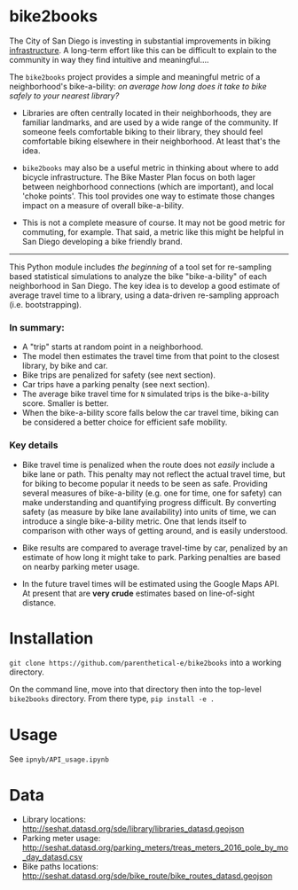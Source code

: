 # bike2books

The City of San Diego is investing in substantial improvements in biking [infrastructure](https://www.sandiego.gov/sites/default/files/legacy/planning/programs/transportation/mobility/pdf/bicycle_master_plan_final_dec_2013.pdf). A long-term effort like this can be difficult to explain to the community in way they find intuitive and meaningful....

The `bike2books` project provides a simple and meaningful metric of a neighborhood's bike-a-bility: _on average how long does it take to bike safely to your nearest library?_ 

- Libraries are often centrally located in their neighborhoods, they are familiar landmarks, and are used by a wide range of the community. If someone feels comfortable biking to their library, they should feel comfortable biking elsewhere in their neighborhood. At least that's the idea. 

- `bike2books` may also be a useful metric in thinking about where to add bicycle infrastructure. The Bike Master Plan focus on both lager between neighborhood connections (which are important), and local 'choke points'. This tool provides one way to estimate those changes impact on a measure of overall bike-a-bility. 

- This is not a complete measure of course. It may not be good metric for commuting, for example. That said, a metric like this might be helpful in San Diego developing a bike friendly brand.

---

This Python module includes *the beginning* of a tool set for re-sampling based statistical simulations to analyze the bike "bike-a-bility" of each neighborhood in San Diego. The key idea is to develop a good estimate of average travel time to a library, using a data-driven re-sampling approach (i.e. bootstrapping). 

### In summary:

- A "trip" starts at random point in a neighborhood. 
- The model then estimates the travel time from that point to the closest library, by bike and car. 
- Bike trips are penalized for safety (see next section).
- Car trips have a parking penalty (see next section).
- The average bike travel time for `N` simulated trips is the bike-a-bility score. Smaller is better.
- When the bike-a-bility score falls below the car travel time, biking can be considered a better choice for efficient safe mobility.

### Key details

- Bike travel time is penalized when the route does not *easily* include a bike lane or path. This penalty may not reflect the actual travel time, but for biking to become popular it needs to be seen as safe. Providing several measures of bike-a-bility (e.g. one for time, one for safety) can make understanding and quantifying progress difficult. By converting safety (as measure by bike lane availability) into units of time, we can introduce a single bike-a-bility metric. One that lends itself to comparison with other ways of getting around, and is easily understood. 

- Bike results are compared to average travel-time by car, penalized by an estimate of how long it might take to park. Parking penalties are based on nearby parking meter usage.

- In the future travel times will be estimated using the Google Maps API. At present that are __very crude__ estimates based on line-of-sight distance.

# Installation

`git clone https://github.com/parenthetical-e/bike2books` into a working directory.

On the command line, move into that directory then into the top-level `bike2books` directory. From there type, `pip install -e .`


# Usage

See `ipnyb/API_usage.ipynb`


# Data

- Library locations: http://seshat.datasd.org/sde/library/libraries_datasd.geojson
- Parking meter usage: http://seshat.datasd.org/parking_meters/treas_meters_2016_pole_by_mo_day_datasd.csv
- Bike paths locations: http://seshat.datasd.org/sde/bike_route/bike_routes_datasd.geojson
